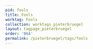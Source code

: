 ```yaml
---
pid: fools
title: Fools
worktag: Fools
collection: worktags_pieterbruegel
layout: tagpage_pieterbruegel
order: '064'
permalink: /pieterbruegel/tags/fools
---
```


